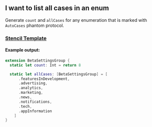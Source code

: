 ## I want to list all cases in an enum

Generate `count` and `allCases` for any enumeration that is marked with `AutoCases` phantom protocol.

### [Stencil Template](https://github.com/krzysztofzablocki/Sourcery/blob/master/Templates/Templates/AutoCases.stencil)

#### Example output:

```swift
extension BetaSettingsGroup {
  static let count: Int = return 8

  static let allCases: [BetaSettingsGroup] = [
      .featuresInDevelopment,
      .advertising,
      .analytics,
      .marketing,
      .news,
      .notifications,
      .tech,
      .appInformation
    ]
}
```

